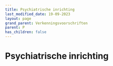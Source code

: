 ```yaml
---
title: Psychiatrische inrichting
last_modified_date: 19-09-2023
layout: page
grand_parent: Verkenningsvoorschriften
parent: P
has_children: false
---
```


Psychiatrische inrichting
=========================

